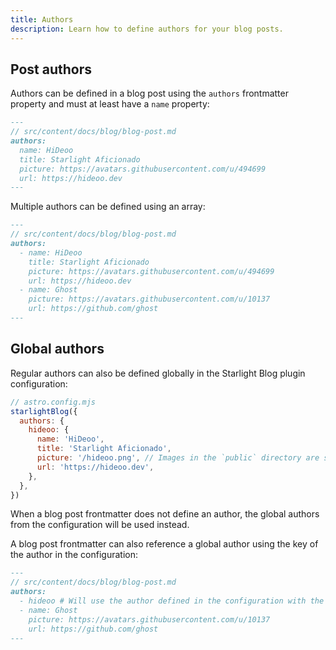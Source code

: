 ```yaml
---
title: Authors
description: Learn how to define authors for your blog posts.
---
```


## Post authors

Authors can be defined in a blog post using the `authors` frontmatter property and must at least have a `name` property:

```md
---
// src/content/docs/blog/blog-post.md
authors:
  name: HiDeoo
  title: Starlight Aficionado
  picture: https://avatars.githubusercontent.com/u/494699
  url: https://hideoo.dev
---
```

Multiple authors can be defined using an array:

```md
---
// src/content/docs/blog/blog-post.md
authors:
  - name: HiDeoo
    title: Starlight Aficionado
    picture: https://avatars.githubusercontent.com/u/494699
    url: https://hideoo.dev
  - name: Ghost
    picture: https://avatars.githubusercontent.com/u/10137
    url: https://github.com/ghost
---
```

## Global authors

Regular authors can also be defined globally in the Starlight Blog plugin configuration:

```js
// astro.config.mjs
starlightBlog({
  authors: {
    hideoo: {
      name: 'HiDeoo',
      title: 'Starlight Aficionado',
      picture: '/hideoo.png', // Images in the `public` directory are supported.
      url: 'https://hideoo.dev',
    },
  },
})
```

When a blog post frontmatter does not define an author, the global authors from the configuration will be used instead.

A blog post frontmatter can also reference a global author using the key of the author in the configuration:

```md
---
// src/content/docs/blog/blog-post.md
authors:
  - hideoo # Will use the author defined in the configuration with the `hideoo` key.
  - name: Ghost
    picture: https://avatars.githubusercontent.com/u/10137
    url: https://github.com/ghost
---
```

